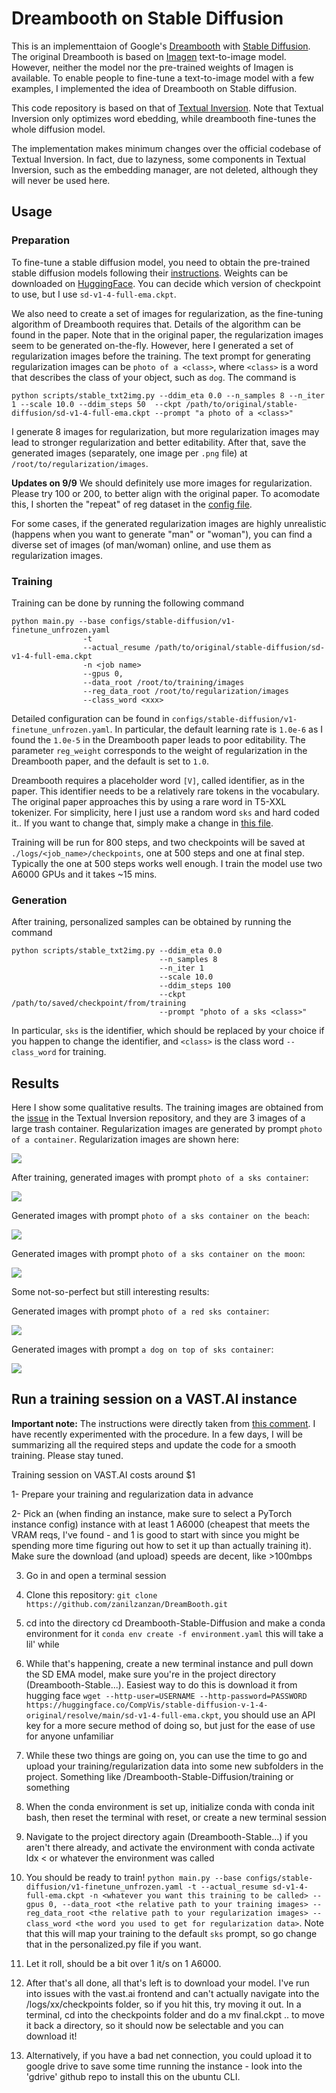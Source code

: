 # Dreambooth on Stable Diffusion

This is an implementtaion of Google's [Dreambooth](https://arxiv.org/abs/2208.12242) with [Stable Diffusion](https://github.com/CompVis/stable-diffusion). The original Dreambooth is based on [Imagen](https://imagen.research.google/) text-to-image model. However, neither the model nor the pre-trained weights of Imagen is available. To enable people to fine-tune a text-to-image model with a few examples, I implemented the idea of Dreambooth on Stable diffusion.

This code repository is based on that of [Textual Inversion](https://github.com/rinongal/textual_inversion). Note that Textual Inversion only optimizes word ebedding, while dreambooth fine-tunes the whole diffusion model.

The implementation makes minimum changes over the official codebase of Textual Inversion. In fact, due to lazyness, some components in Textual Inversion, such as the embedding manager, are not deleted, although they will never be used here.

## Usage

### Preparation
To fine-tune a stable diffusion model, you need to obtain the pre-trained stable diffusion models following their [instructions](https://github.com/CompVis/stable-diffusion#stable-diffusion-v1). Weights can be downloaded on [HuggingFace](https://huggingface.co/CompVis). You can decide which version of checkpoint to use, but I use ```sd-v1-4-full-ema.ckpt```.

We also need to create a set of images for regularization, as the fine-tuning algorithm of Dreambooth requires that. Details of the algorithm can be found in the paper. Note that in the original paper, the regularization images seem to be generated on-the-fly. However, here I generated a set of regularization images before the training. The text prompt for generating regularization images can be ```photo of a <class>```, where ```<class>``` is a word that describes the class of your object, such as ```dog```. The command is

```
python scripts/stable_txt2img.py --ddim_eta 0.0 --n_samples 8 --n_iter 1 --scale 10.0 --ddim_steps 50  --ckpt /path/to/original/stable-diffusion/sd-v1-4-full-ema.ckpt --prompt "a photo of a <class>" 
```

I generate 8 images for regularization, but more regularization images may lead to stronger regularization and better editability. After that, save the generated images (separately, one image per ```.png``` file) at ```/root/to/regularization/images```.

**Updates on 9/9**
We should definitely use more images for regularization. Please try 100 or 200, to better align with the original paper. To acomodate this, I shorten the "repeat" of reg dataset in the [config file](https://github.com/XavierXiao/Dreambooth-Stable-Diffusion/blob/main/configs/stable-diffusion/v1-finetune_unfrozen.yaml#L96).

For some cases, if the generated regularization images are highly unrealistic (happens when you want to generate "man" or "woman"), you can find a diverse set of images (of man/woman) online, and use them as regularization images.

### Training
Training can be done by running the following command

```
python main.py --base configs/stable-diffusion/v1-finetune_unfrozen.yaml 
                -t 
                --actual_resume /path/to/original/stable-diffusion/sd-v1-4-full-ema.ckpt  
                -n <job name> 
                --gpus 0, 
                --data_root /root/to/training/images 
                --reg_data_root /root/to/regularization/images 
                --class_word <xxx>
```

Detailed configuration can be found in ```configs/stable-diffusion/v1-finetune_unfrozen.yaml```. In particular, the default learning rate is ```1.0e-6``` as I found the ```1.0e-5``` in the Dreambooth paper leads to poor editability. The parameter ```reg_weight``` corresponds to the weight of regularization in the Dreambooth paper, and the default is set to ```1.0```.

Dreambooth requires a placeholder word ```[V]```, called identifier, as in the paper. This identifier needs to be a relatively rare tokens in the vocabulary. The original paper approaches this by using a rare word in T5-XXL tokenizer. For simplicity, here I just use a random word ```sks``` and hard coded it.. If you want to change that, simply make a change in [this file](https://github.com/XavierXiao/Dreambooth-Stable-Diffusion/blob/main/ldm/data/personalized.py#L10).

Training will be run for 800 steps, and two checkpoints will be saved at ```./logs/<job_name>/checkpoints```, one at 500 steps and one at final step. Typically the one at 500 steps works well enough. I train the model use two A6000 GPUs and it takes ~15 mins.

### Generation
After training, personalized samples can be obtained by running the command

```
python scripts/stable_txt2img.py --ddim_eta 0.0 
                                 --n_samples 8 
                                 --n_iter 1 
                                 --scale 10.0 
                                 --ddim_steps 100  
                                 --ckpt /path/to/saved/checkpoint/from/training
                                 --prompt "photo of a sks <class>" 
```

In particular, ```sks``` is the identifier, which should be replaced by your choice if you happen to change the identifier, and ```<class>``` is the class word ```--class_word``` for training.

## Results
Here I show some qualitative results. The training images are obtained from the [issue](https://github.com/rinongal/textual_inversion/issues/8) in the Textual Inversion repository, and they are 3 images of a large trash container. Regularization images are generated by prompt ```photo of a container```. Regularization images are shown here:

![](assets/a-container-0038.jpg)

After training, generated images with prompt ```photo of a sks container```:

![](assets/photo-of-a-sks-container-0018.jpg)

Generated images with prompt ```photo of a sks container on the beach```:

![](assets/photo-of-a-sks-container-on-the-beach-0017.jpg)

Generated images with prompt ```photo of a sks container on the moon```:

![](assets/photo-of-a-sks-container-on-the-moon-0016.jpg)

Some not-so-perfect but still interesting results:

Generated images with prompt ```photo of a red sks container```:

![](assets/a-red-sks-container-0021.jpg)

Generated images with prompt ```a dog on top of sks container```:

![](assets/a-dog-on-top-of-sks-container-0023.jpg)


## Run a training session on a VAST.AI instance

**Important note:** The instructions were directly taken from [this comment](https://github.com/XavierXiao/Dreambooth-Stable-Diffusion/issues/4#issuecomment-1246140407). I have recently experimented with the procedure. In a few days, I will be summarizing all the required steps and update the code for a smooth training. Please stay tuned.

Training session on VAST.AI costs around $1

1- Prepare your training and regularization data in advance

2- Pick an (when finding an instance, make sure to select a PyTorch instance config) instance with at least 1 A6000 (cheapest that meets the VRAM reqs, I've found - and 1 is good to start with since you might be spending more time figuring out how to set it up than actually training it). Make sure the download (and upload) speeds are decent, like >100mbps

3. Go in and open a terminal session

4. Clone this repository: `git clone https://github.com/zanilzanzan/DreamBooth.git`

5. cd into the directory cd Dreambooth-Stable-Diffusion and make a conda environment for it `conda env create -f environment.yaml` this will take a lil' while

6. While that's happening, create a new terminal instance and pull down the SD EMA model, make sure you're in the project directory (Dreambooth-Stable...). Easiest way to do this is download it from hugging face `wget --http-user=USERNAME --http-password=PASSWORD https://huggingface.co/CompVis/stable-diffusion-v-1-4-original/resolve/main/sd-v1-4-full-ema.ckpt`, you should use an API key for a more secure method of doing so, but just for the ease of use for anyone unfamiliar

7. While these two things are going on, you can use the time to go and upload your training/regularization data into some new subfolders in the project. Something like /Dreambooth-Stable-Diffusion/training or something

8. When the conda environment is set up, initialize conda with conda init bash, then reset the terminal with reset, or create a new terminal session

9. Navigate to the project directory again (Dreambooth-Stable...) if you aren't there already, and activate the environment with conda activate ldx < or whatever the environment was called

10. You should be ready to train! `python main.py --base configs/stable-diffusion/v1-finetune_unfrozen.yaml -t --actual_resume sd-v1-4-full-ema.ckpt -n <whatever you want this training to be called> --gpus 0, --data_root <the relative path to your training images> --reg_data_root <the relative path to your regularization images> --class_word <the word you used to get for regularization data>`. Note that this will map your training to the default `sks` prompt, so go change that in the personalized.py file if you want.

12. Let it roll, should be a bit over 1 it/s on 1 A6000.

13. After that's all done, all that's left is to download your model. I've run into issues with the vast.ai frontend and can't actually navigate into the /logs/xx/checkpoints folder, so if you hit this, try moving it out. In a terminal, cd into the checkpoints folder and do a mv final.ckpt .. to move it back a directory, so it should now be selectable and you can download it!

14. Alternatively, if you have a bad net connection, you could upload it to google drive to save some time running the instance - look into the 'gdrive' github repo to install this on the ubuntu CLI.

